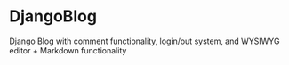 # DjangoBlog
Django Blog with comment functionality, login/out system, and WYSIWYG editor + Markdown functionality
